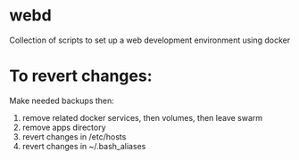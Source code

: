 # webd
Collection of scripts to set up a web development environment using docker

# To revert changes:

Make needed backups then:

1. remove related docker services, then volumes, then leave swarm
2. remove apps directory
3. revert changes in /etc/hosts
4. revert changes in ~/.bash_aliases
